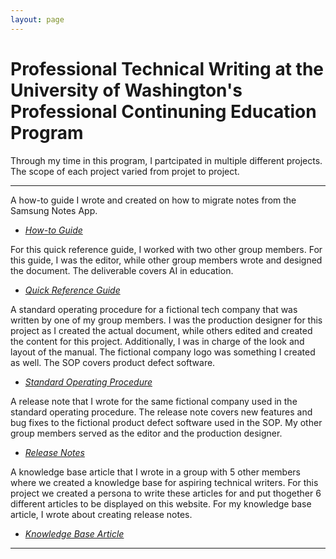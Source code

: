 ```yaml
---
layout: page
---
```


# Professional Technical Writing at the University of Washington's Professional Continuning Education Program

Through my time in this program, I partcipated in multiple different projects. The scope of each project varied from projet to project. 

-------------------------

A how-to guide I wrote and created on how to migrate notes from the Samsung Notes App.

* *[How-to Guide](files/how_to_guide.pdf)*									

For this quick reference guide, I worked with two other group members. For this guide, I was the editor, while other group members wrote and designed the document. The deliverable covers AI in education. 

* *[Quick Reference Guide](files/quick_reference_guide.pdf)*	

A standard operating procedure for a fictional tech company that was written by one of my group members. I was the production designer for this project as I created the actual document, while others edited and created the content for this project. Additionally, I was in charge of the look and layout of the manual. The fictional company logo was something I created as well. The SOP covers product defect software. 

* *[Standard Operating Procedure](files/standard_operating_procedure.pdf)*

A release note that I wrote for the same fictional company used in the standard operating procedure. The release note covers new features and bug fixes to the fictional product defect software used in the SOP. My other group members served as the editor and the production designer. 

* *[Release Notes](files/release_notes.pdf)*

A knowledge base article that I wrote in a group with 5 other members where we created a knowledge base for aspiring technical writers. For this project we created a persona to write these articles for and put thogether 6 different articles to be displayed on this website. For my knowledge base article, I wrote about creating release notes.

* *[Knowledge Base Article](https://vandevan4.wixsite.com/tech-writing/creating-release-notes)*

-------------------------

